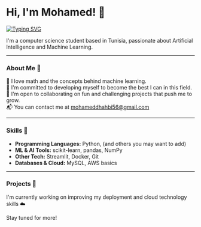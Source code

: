 # Hi, I'm Mohamed! 👋

[![Typing SVG](https://readme-typing-svg.demolab.com?font=Fira+Code&size=40&pause=1000&color=16BB0E&width=435&lines=Aspiring+ML+Engineer;Aspiring+AI+Engineer)](https://git.io/typing-svg)

I'm a computer science student based in Tunisia, passionate about Artificial Intelligence and Machine Learning.

---

### About Me 🙌

📐 I love math and the concepts behind machine learning.  
🚀 I'm committed to developing myself to become the best I can in this field.  
🤝 I'm open to collaborating on fun and challenging projects that push me to grow.  
📬 You can contact me at [mohameddhahbi56@gmail.com](mailto:mohameddhahbi56@gmail.com)

---

### Skills 🧠

- **Programming Languages:** Python, (and others you may want to add)
- **ML & AI Tools:** scikit-learn, pandas, NumPy
- **Other Tech:** Streamlit, Docker, Git
- **Databases & Cloud:** MySQL, AWS basics

---

### Projects 🔧

I'm currently working on improving my deployment and cloud technology skills ☁️

Stay tuned for more!
